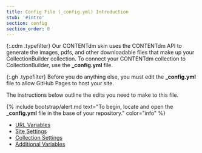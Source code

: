 ```yaml
---
title: Config File (_config.yml) Introduction
stub: '#intro'
section: config
section_order: 0
---
```


{:.cdm .typefilter}
Our CONTENTdm skin uses the CONTENTdm API to generate the images, pdfs, and other downloadable files that make up your CollectionBuilder collection. To connect your CONTENTdm collection to CollectionBuilder, use the **_config.yml** file. 

{:.gh .typefilter}
Before you do anything else, you must edit the **_config.yml** file to allow GitHub Pages to host your site.

The instructions below outline the edits you need to make to this file. 

{% include bootstrap/alert.md text="To begin, locate and open the **_config.yml** file in the base of your repository." color="info" %}

- [URL Variables](#url-var)
- [Site Settings](#site)
- [Collection Settings](#coll)
- [Additional Variables](#add)